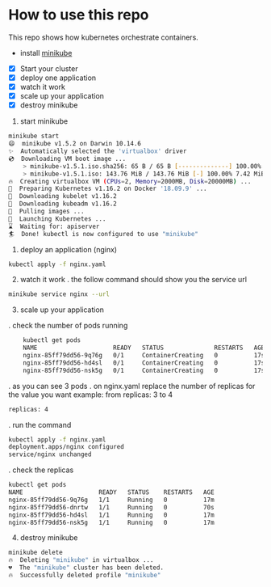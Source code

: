 # How to use this repo 

This repo shows how kubernetes orchestrate containers.

- install [minikube](https://kubernetes.io/docs/tasks/tools/install-minikube/)

- [X] Start your cluster
- [x] deploy one application
- [x] watch it work
- [x] scale up your application
- [x] destroy minikube
  
1. start minikube

```bash
minikube start
😄  minikube v1.5.2 on Darwin 10.14.6
✨  Automatically selected the 'virtualbox' driver
💿  Downloading VM boot image ...
    > minikube-v1.5.1.iso.sha256: 65 B / 65 B [--------------] 100.00% ? p/s 0s
    > minikube-v1.5.1.iso: 143.76 MiB / 143.76 MiB [-] 100.00% 7.42 MiB p/s 19s
🔥  Creating virtualbox VM (CPUs=2, Memory=2000MB, Disk=20000MB) ...
🐳  Preparing Kubernetes v1.16.2 on Docker '18.09.9' ...
💾  Downloading kubelet v1.16.2
💾  Downloading kubeadm v1.16.2
🚜  Pulling images ...
🚀  Launching Kubernetes ... 
⌛  Waiting for: apiserver
🏄  Done! kubectl is now configured to use "minikube"
```

1. deploy an application (nginx)

```bash
kubectl apply -f nginx.yaml
```

2. watch it work
    . the follow command should show you the service url

```bash
minikube service nginx --url
```

3. scale up your application

. check the number of pods running

```bash
    kubectl get pods
    NAME                     READY   STATUS              RESTARTS   AGE
    nginx-85ff79dd56-9q76g   0/1     ContainerCreating   0          17s
    nginx-85ff79dd56-hd4sl   0/1     ContainerCreating   0          17s
    nginx-85ff79dd56-nsk5g   0/1     ContainerCreating   0          17s
```

. as you can see 3 pods 
        . on nginx.yaml replace the number of replicas for the value you want example: from replicas: 3 to 4

```bash
replicas: 4
```

. run the command

```bash
kubectl apply -f nginx.yaml
deployment.apps/nginx configured
service/nginx unchanged
```

. check the replicas

```bash
kubectl get pods
NAME                     READY   STATUS    RESTARTS   AGE
nginx-85ff79dd56-9q76g   1/1     Running   0          17m
nginx-85ff79dd56-dnrtw   1/1     Running   0          70s
nginx-85ff79dd56-hd4sl   1/1     Running   0          17m
nginx-85ff79dd56-nsk5g   1/1     Running   0          17m
```
4. destroy minikube

```bash
minikube delete 
🔥  Deleting "minikube" in virtualbox ...
💔  The "minikube" cluster has been deleted.
🔥  Successfully deleted profile "minikube"
```
